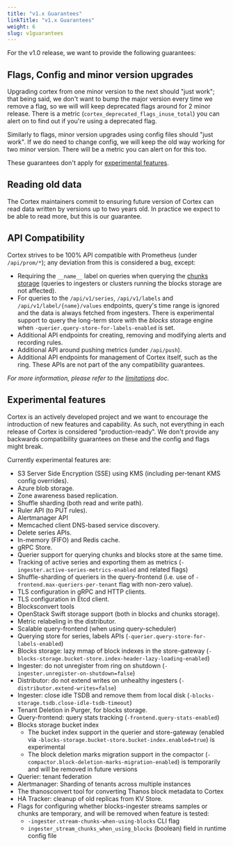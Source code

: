 ```yaml
---
title: "v1.x Guarantees"
linkTitle: "v1.x Guarantees"
weight: 6
slug: v1guarantees
---
```


For the v1.0 release, we want to provide the following guarantees:

## Flags, Config and minor version upgrades

Upgrading cortex from one minor version to the next should "just work"; that being said, we don't want to bump the major version every time we remove a flag, so we will will keep deprecated flags around for 2 minor release.  There is a metric (`cortex_deprecated_flags_inuse_total`) you can alert on to find out if you're using a deprecated  flag.

Similarly to flags, minor version upgrades using config files should "just work".  If we do need to change config, we will keep the old way working for two minor version.  There will be a metric you can alert on for this too.

These guarantees don't apply for [experimental features](#experimental-features).

## Reading old data

The Cortex maintainers commit to ensuring future version of Cortex can read data written by versions up to two years old. In practice we expect to be able to read more, but this is our guarantee.

## API Compatibility

Cortex strives to be 100% API compatible with Prometheus (under `/api/prom/*`); any deviation from this is considered a bug, except:

- Requiring the `__name__` label on queries when querying the [chunks storage](../chunks-storage/_index.md) (queries to ingesters or clusters running the blocks storage are not affected).
- For queries to the `/api/v1/series`, `/api/v1/labels` and `/api/v1/label/{name}/values` endpoints, query's time range is ignored and the data is always fetched from ingesters. There is experimental support to query the long-term store with the *blocks* storage engine when `-querier.query-store-for-labels-enabled` is set.
- Additional API endpoints for creating, removing and modifying alerts and recording rules.
- Additional API around pushing metrics (under `/api/push`).
- Additional API endpoints for management of Cortex itself, such as the ring.  These APIs are not part of the any compatibility guarantees.

_For more information, please refer to the [limitations](../guides/limitations.md) doc._

## Experimental features

Cortex is an actively developed project and we want to encourage the introduction of new features and capability.  As such, not everything in each release of Cortex is considered "production-ready". We don't provide any backwards compatibility guarantees on these and the config and flags might break.

Currently experimental features are:

- S3 Server Side Encryption (SSE) using KMS (including per-tenant KMS config overrides).
- Azure blob storage.
- Zone awareness based replication.
- Shuffle sharding (both read and write path).
- Ruler API (to PUT rules).
- Alertmanager API
- Memcached client DNS-based service discovery.
- Delete series APIs.
- In-memory (FIFO) and Redis cache.
- gRPC Store.
- Querier support for querying chunks and blocks store at the same time.
- Tracking of active series and exporting them as metrics (`-ingester.active-series-metrics-enabled` and related flags)
- Shuffle-sharding of queriers in the query-frontend (i.e. use of `-frontend.max-queriers-per-tenant` flag with non-zero value).
- TLS configuration in gRPC and HTTP clients.
- TLS configuration in Etcd client.
- Blocksconvert tools
- OpenStack Swift storage support (both in blocks and chunks storage).
- Metric relabeling in the distributor.
- Scalable query-frontend (when using query-scheduler)
- Querying store for series, labels APIs (`-querier.query-store-for-labels-enabled`)
- Blocks storage: lazy mmap of block indexes in the store-gateway (`-blocks-storage.bucket-store.index-header-lazy-loading-enabled`)
- Ingester: do not unregister from ring on shutdown (`-ingester.unregister-on-shutdown=false`)
- Distributor: do not extend writes on unhealthy ingesters (`-distributor.extend-writes=false`)
- Ingester: close idle TSDB and remove them from local disk (`-blocks-storage.tsdb.close-idle-tsdb-timeout`)
- Tenant Deletion in Purger, for blocks storage.
- Query-frontend: query stats tracking (`-frontend.query-stats-enabled`)
- Blocks storage bucket index
  - The bucket index support in the querier and store-gateway (enabled via `-blocks-storage.bucket-store.bucket-index.enabled=true`) is experimental
  - The block deletion marks migration support in the compactor (`-compactor.block-deletion-marks-migration-enabled`) is temporarily and will be removed in future versions
- Querier: tenant federation
- Alertmanager: Sharding of tenants across multiple instances
- The thanosconvert tool for converting Thanos block metadata to Cortex
- HA Tracker: cleanup of old replicas from KV Store.
- Flags for configuring whether blocks-ingester streams samples or chunks are temporary, and will be removed when feature is tested:
  - `-ingester.stream-chunks-when-using-blocks` CLI flag
  - `ingester_stream_chunks_when_using_blocks` (boolean) field in runtime config file
